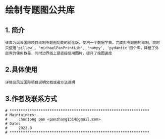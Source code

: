 # 绘制专题图公共库

## 1. 简介

```
该库为风云国际项目绘制专题图功能的优化版，使用一个数据字典，完成对专题图的绘制，同时只使用'pillow', 'michaelPanPrintLib', 'numpy', 'pydantic'四个库，降低了外部库的使用数量，同时边界线上是直接使用图片，提升了绘图速度
```

## 2.具体使用

```
详情见风云国际项目说明文档或者方法说明
```

## 3.作者及联系方式

```
# ***************************************************************
# Maintainers:
#     chuntong pan <panzhang1314@gmail.com>
# Date:
#     2023.8
# ***************************************************************
```

